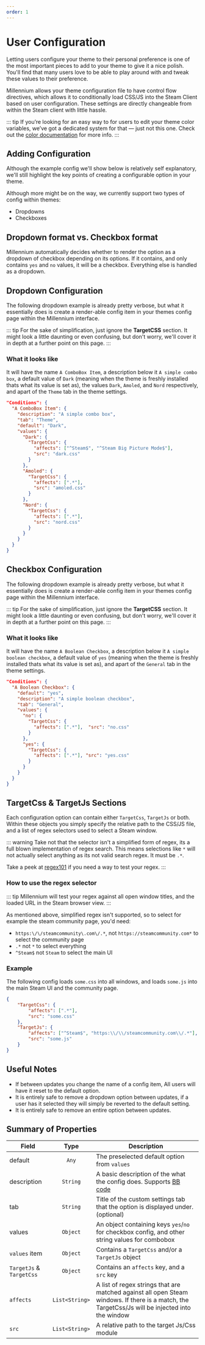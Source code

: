 ```yaml
---
order: 1
---
```


# User Configuration

Letting users configure your theme to their personal preference is one of the most important pieces to add to your theme to give it a nice polish. You'll find that many users love to be able to play around with and tweak these values to their preference.

Millennium allows your theme configuration file to have control flow directives, which allows it to conditionally load CSS/JS into the Steam Client based on user configuration. These settings are directly changeable from within the Steam client with little hassle.

::: tip
If you’re looking for an easy way to for users to edit your theme color variables, we’ve got a dedicated system for that — just not this one. Check out the [color documentation](./colors.md) for more info.
:::

## Adding Configuration

Although the example config we'll show below is relatively self explanatory, we'll still highlight the key points of creating a configurable option in your theme.

Although more might be on the way, we currently support two types of config within themes:

-   Dropdowns
-   Checkboxes

## Dropdown format vs. Checkbox format

Millennium automatically decides whether to render the option as a dropdown of checkbox depending on its options. If it contains, and only contains `yes` and `no` values, it will be a checkbox. Everything else is handled as a dropdown.

## Dropdown Configuration

The following dropdown example is already pretty verbose, but what it essentially does is create a render-able config item in your themes config page within the Millennium interface.

::: tip
For the sake of simplification, just ignore the **TargetCSS** section. It might look a little daunting or even confusing, but don't worry, we'll cover it in depth at a further point on this page.
:::

### What it looks like

It will have the name `A ComboBox Item`, a description below it `A simple combo box`, a default value of `Dark` (meaning when the theme is freshly installed thats what its value is set as), the values `Dark`, `Amoled`, and `Nord` respectively, and apart of the `Theme` tab in the theme settings.

```json [skin.json]
"Conditions": {
  "A ComboBox Item": {
    "description": "A simple combo box",
    "tab": "Theme",
    "default": "Dark",
    "values": {
      "Dark": {
        "TargetCss": {
          "affects": ["^Steam$", "^Steam Big Picture Mode$"],
          "src": "dark.css"
        }
      },
      "Amoled": {
        "TargetCss": {
          "affects": [".*"],
          "src": "amoled.css"
        }
      },
      "Nord": {
        "TargetCss": {
          "affects": [".*"],
          "src": "nord.css"
        }
      }
    }
  }
}
```

## Checkbox Configuration

The following dropdown example is already pretty verbose, but what it essentially does is create a render-able config item in your themes config page within the Millennium interface.

::: tip
For the sake of simplification, just ignore the **TargetCSS** section. It might look a little daunting or even confusing, but don't worry, we'll cover it in depth at a further point on this page.
:::

### What it looks like

It will have the name `A Boolean Checkbox`, a description below it `A simple boolean checkbox`, a default value of `yes` (meaning when the theme is freshly installed thats what its value is set as), and apart of the `General` tab in the theme settings.

```json [skin.json]
"Conditions": {
  "A Boolean Checkbox": {
    "default": "yes",
    "description": "A simple boolean checkbox",
    "tab": "General",
    "values": {
      "no": {
        "TargetCss": {
          "affects": [".*"],  "src": "no.css"
        }
      },
      "yes": {
        "TargetCss": {
          "affects": [".*"], "src": "yes.css"
        }
      }
    }
  }
}
```

## TargetCss & TargetJs Sections

Each configuration option can contain either `TargetCss`, `TargetJs` or both. Within these objects you simply specify the relative path to the CSS/JS file, and a list of regex selectors used to select a Steam window.

::: warning
Take not that the selector isn't a simplified form of regex, its a full blown implementation of regex search. This means selections like `*` will not actually select anything as its not valid search regex. It must be `.*`.

Take a peek at [regex101](https://regex101.com/) if you need a way to test your regex.
:::

### How to use the regex selector

::: tip
Millennium will test your regex against all open window titles, and the loaded URL in the Steam browser view.
:::

As mentioned above, simplified regex isn't supported, so to select for example the steam community page, you'd need:

-   `https:\/\/steamcommunity\.com\/.*`, not `https://steamcommunity.com*` to select the community page
-   `.*` not `*` to select everything
-   `^Steam$` not `Steam` to select the main UI

### Example

The following config loads `some.css` into all windows, and loads `some.js` into the main Steam UI and the community page.

```json [Full skin.json example]
{
	"TargetCss": {
		"affects": [".*"],
		"src": "some.css"
	},
	"TargetJs": {
		"affects": ["^Steam$", "https:\\/\\/steamcommunity.com\\/.*"],
		"src": "some.js"
	}
}
```

## Useful Notes

-   If between updates you change the name of a config item, All users will have it reset to the default option.
-   It is entirely safe to remove a dropdown option between updates, if a user has it selected they will simply be reverted to the default setting.
-   It is entirely safe to remove an entire option between updates.

## Summary of Properties

| Field                    |      Type      | Description                                                                                                                                     |
| ------------------------ | :------------: | ----------------------------------------------------------------------------------------------------------------------------------------------- |
| default                  |     `Any`      | The preselected default option from `values`                                                                                                    |
| description              |    `String`    | A basic description of the what the config does. Supports [BB code][guide]                                                                      |
| tab                      |    `String`    | Title of the custom settings tab that the option is displayed under. (optional)                                                                 |
| values                   |    `Object`    | An object containing keys `yes`/`no` for checkbox config, and other string values for combobox                                                  |
| `values` item            |    `Object`    | Contains a `TargetCss` and/or a `TargetJs` object                                                                                               |
| `TargetJs` & `TargetCss` |    `Object`    | Contains an `affects` key, and a `src` key                                                                                                      |
| `affects`                | `List<String>` | A list of regex strings that are matched against all open Steam windows. If there is a match, the TargetCss/Js will be injected into the window |
| `src`                    | `List<String>` | A relative path to the target Js/Css module                                                                                                     |

[guide]: https://steamcommunity.com/sharedfiles/filedetails/?id=2807121939
